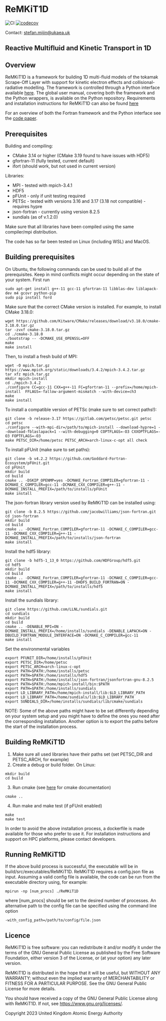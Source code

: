 # ReMKiT1D
![CI](https://github.com/ukaea/ReMKiT1D/actions/workflows/CI.yml/badge.svg)
[![codecov](https://codecov.io/gh/ukaea/ReMKiT1D/branch/master/graph/badge.svg?token=I709666D08)](https://codecov.io/gh/ukaea/ReMKiT1D)

Contact: stefan.mijin@ukaea.uk


## **Re**active **M**ultifluid and **Ki**netic **T**ransport in **1D**

## Overview 

ReMKiT1D is a framework for building 1D multi-fluid models of the tokamak Scrape-Off Layer with support for kinetic electron effects and collisional-radiative modelling. The framework is controlled through a Python interface available [here](https://github.com/ukaea/ReMKiT1D-Python). The global user manual, covering both the framework and the Python wrappers, is available on the Python repository. Requirements and installation instructions for ReMKiT1D can also be found [here](https://ukaea.github.io/ReMKiT1D/)

For an overview of both the Fortran framework and the Python interface see the [code paper](https://www.sciencedirect.com/science/article/pii/S0010465524001188).
## Prerequisites

Building and compiling: 
- CMake 3.14 or higher (CMake 3.19 found to have issues with HDF5)
- gfortran-11 (fully tested, current default)
- ifort (should work, but not used in current version)

Libraries: 
- MPI - tested with mpich-3.4.1
- HDF5 
- pFUnit - only if unit testing required 
- PETSc - tested with versions 3.16 and 3.17 (3.18 not compatible) - requires hypre
- json-fortran - currently using version 8.2.5
- sundials (as of v.1.2.0)

Make sure that all libraries have been compiled using the same compiler/mpi distribution. 

The code has so far been tested on Linux (including WSL) and MacOS. 

## Building prerequisites 

On Ubuntu, the following commands can be used to build all of the prerequisites. Keep in mind conflicts might occur depending on the state of your system. First run

```
sudo apt-get install g++-11 gcc-11 gfortran-11 libblas-dev liblapack-dev m4 gcovr python-pip
sudo pip install ford
```

Make sure that the correct CMake version is installed. For example, to install CMake 3.18.0:

```
wget https://github.com/Kitware/CMake/releases/download/v3.18.0/cmake-3.18.0.tar.gz
tar -zvxf cmake-3.18.0.tar.gz
cd ./cmake-3.18.0
./bootstrap -- -DCMAKE_USE_OPENSSL=OFF
make
make install
```

Then, to install a fresh build of MPI:

```
wget -O mpich.tar.gz https://www.mpich.org/static/downloads/3.4.2/mpich-3.4.2.tar.gz
tar xfz mpich.tar.gz
mkdir mpich-install
cd ./mpich-3.4.2
./configure CC=gcc-11 CXX=g++-11 FC=gfortran-11 --prefix=/home/mpich-install  FFLAGS=-fallow-argument-mismatch --with-device=ch3
make 
make install
```

To install a compatible version of PETSc (make sure to set correct paths!):

```
git clone -b release-3.17 https://gitlab.com/petsc/petsc.git petsc
cd petsc
./configure --with-mpi-dir=/path/to/mpich-install --download-hypre=1 --download-fblaslapack=1 --with-debugging=0 COPTFLAGS=-O3 CXXOPTFLAGS=-O3 FOPTFLAGS=-O3
make PETSC_DIR=/home/petsc PETSC_ARCH=arch-linux-c-opt all check
```

To install pFUnit (make sure to set paths):
```
git clone -b v4.2.2 https://github.com/Goddard-Fortran-Ecosystem/pFUnit.git
cd pFUnit
mkdir build
cd build
cmake .. -DSKIP_OPENMP=yes -DCMAKE_Fortran_COMPILER=gfortran-11 -DCMAKE_C_COMPILER=gcc-11 -DCMAKE_CXX_COMPILER=g++-11 -DCMAKE_INSTALL_PREFIX=/path/to/installs/pFUnit
make install
```

The json-fortran library version used by ReMKiT1D can be installed using:

```
git clone -b 8.2.5 https://github.com/jacobwilliams/json-fortran.git
cd json-fortran
mkdir build
cd build
cmake .. -DCMAKE_Fortran_COMPILER=gfortran-11 -DCMAKE_C_COMPILER=gcc-11 -DCMAKE_CXX_COMPILER=g++-11 -DCMAKE_INSTALL_PREFIX=/path/to/installs/json-fortran
make install
```

Install the hdf5 library:

```
git clone -b hdf5-1_13_0 https://github.com/HDFGroup/hdf5.git
cd hdf5
mkdir build
cd build
cmake .. -DCMAKE_Fortran_COMPILER=gfortran-11 -DCMAKE_C_COMPILER=gcc-11 -DCMAKE_CXX_COMPILER=g++-11 -DHDF5_BUILD_FORTRAN=ON -DCMAKE_INSTALL_PREFIX=/path/to/installs/hdf5
make install
```

Install the sundials library:

```
git clone https://github.com/LLNL/sundials.git
cd sundials 
mkdir build 
cd build 
cmake .. -DENABLE_MPI=ON -DCMAKE_INSTALL_PREFIX=/home/installs/sundials -DENABLE_LAPACK=ON -DBUILD_FORTRAN_MODULE_INTERFACE=ON -DCMAKE_C_COMPILER=gcc-11
make install
```

Set the environmental variables

```
export PFUNIT_DIR=/home/installs/pFUnit
export PETSC_DIR=/home/petsc
export PETSC_ARCH=arch-linux-c-opt
export PATH=$PATH:/home/installs/petsc
export PATH=$PATH:/home/installs/hdf5
export PATH=$PATH:/home/installs/json-fortran/jsonfortran-gnu-8.2.5
export PATH=$PATH:/home/mpich-install/bin:$PATH
export PATH=$PATH:/home/installs/sundials
export LD_LIBRARY_PATH=/home/mpich-install/lib:$LD_LIBRARY_PATH
export LD_LIBRARY_PATH=/home/sundials/lib:$LD_LIBRARY_PATH
export SUNDIALS_DIR=/home/installs/sundials/lib/cmake/sundials
```
NOTE: Some of the above paths might have to be set differently depending on your system setup and you might have to define the ones you need after the corresponding installation. Another option is to export the paths before the start of the installation process. 

## Building ReMKiT1D 

1. Make sure all used libraries have their paths set (set PETSC_DIR and PETSC_ARCH, for example)
2. Create a debug or build folder. On Linux:
``` 
mkdir build
cd build
```
3. Run cmake (see [here](https://cmake.org/cmake/help/latest/manual/cmake.1.html) for cmake documentation)
```
cmake ..
```
4. Run make and make test (if pFUnit enabled)
```
make
make test
```

In order to avoid the above installation process, a dockerfile is made available for those who prefer to use it. For installation instructions and support on HPC platforms, please contact developers.
## Running ReMKiT1D 

If the above build process is successful, the executable will be in build/src/executables/ReMKiT1D.
ReMKiT1D requires a config.json file as input. Assuming a valid config file is available, the code can be run from the executable directory using, for example:
```
mpirun -np [num_procs] ./ReMKiT1D
```
where [num_procs] should be set to the desired number of processes. An alternative path to the config file can be specified using the command line option 

```
-with_config_path=/path/to/config/file.json
```

## Licence

ReMKiT1D is free software: you can redistribute it and/or modify it under the terms of the GNU General Public License as published by the Free Software Foundation, either version 3 of the License, or (at your option) any later version.

ReMKiT1D is distributed in the hope that it will be useful, but WITHOUT ANY WARRANTY; without even the implied warranty of MERCHANTABILITY or FITNESS FOR A PARTICULAR PURPOSE. See the GNU General Public License for more details.

You should have received a copy of the GNU General Public License along with ReMKiT1D. If not, see <https://www.gnu.org/licenses/>. 

Copyright 2023 United Kingdom Atomic Energy Authority
